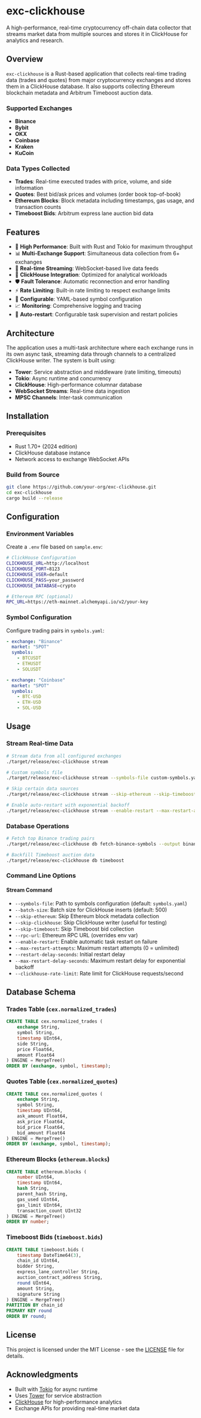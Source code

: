 # exc-clickhouse

A high-performance, real-time cryptocurrency off-chain data collector that streams market data from multiple sources and stores it in ClickHouse for analytics and research.

## Overview

`exc-clickhouse` is a Rust-based application that collects real-time trading data (trades and quotes) from major cryptocurrency exchanges and stores them in a ClickHouse database. It also supports collecting Ethereum blockchain metadata and Arbitrum Timeboost auction data.

### Supported Exchanges

- **Binance**
- **Bybit**
- **OKX**
- **Coinbase**
- **Kraken**
- **KuCoin**

### Data Types Collected

- **Trades**: Real-time executed trades with price, volume, and side information
- **Quotes**: Best bid/ask prices and volumes (order book top-of-book)
- **Ethereum Blocks**: Block metadata including timestamps, gas usage, and transaction counts
- **Timeboost Bids**: Arbitrum express lane auction bid data

## Features

- 🚀 **High Performance**: Built with Rust and Tokio for maximum throughput
- 📊 **Multi-Exchange Support**: Simultaneous data collection from 6+ exchanges
- 🔄 **Real-time Streaming**: WebSocket-based live data feeds
- 💾 **ClickHouse Integration**: Optimized for analytical workloads
- 🛡️ **Fault Tolerance**: Automatic reconnection and error handling
- ⚡ **Rate Limiting**: Built-in rate limiting to respect exchange limits
- 🔧 **Configurable**: YAML-based symbol configuration
- 📈 **Monitoring**: Comprehensive logging and tracing
- 🔄 **Auto-restart**: Configurable task supervision and restart policies

## Architecture

The application uses a multi-task architecture where each exchange runs in its own async task, streaming data through channels to a centralized ClickHouse writer. The system is built using:

- **Tower**: Service abstraction and middleware (rate limiting, timeouts)
- **Tokio**: Async runtime and concurrency
- **ClickHouse**: High-performance columnar database
- **WebSocket Streams**: Real-time data ingestion
- **MPSC Channels**: Inter-task communication

## Installation

### Prerequisites

- Rust 1.70+ (2024 edition)
- ClickHouse database instance
- Network access to exchange WebSocket APIs

### Build from Source

```bash
git clone https://github.com/your-org/exc-clickhouse.git
cd exc-clickhouse
cargo build --release
```

## Configuration

### Environment Variables

Create a `.env` file based on `sample.env`:

```bash
# ClickHouse Configuration
CLICKHOUSE_URL=http://localhost
CLICKHOUSE_PORT=8123
CLICKHOUSE_USER=default
CLICKHOUSE_PASS=your_password
CLICKHOUSE_DATABASE=crypto

# Ethereum RPC (optional)
RPC_URL=https://eth-mainnet.alchemyapi.io/v2/your-key
```

### Symbol Configuration

Configure trading pairs in `symbols.yaml`:

```yaml
- exchange: "Binance"
  market: "SPOT"
  symbols:
    - BTCUSDT
    - ETHUSDT
    - SOLUSDT

- exchange: "Coinbase"
  market: "SPOT"
  symbols:
    - BTC-USD
    - ETH-USD
    - SOL-USD
```

## Usage

### Stream Real-time Data

```bash
# Stream data from all configured exchanges
./target/release/exc-clickhouse stream

# Custom symbols file
./target/release/exc-clickhouse stream --symbols-file custom-symbols.yaml

# Skip certain data sources
./target/release/exc-clickhouse stream --skip-ethereum --skip-timeboost

# Enable auto-restart with exponential backoff
./target/release/exc-clickhouse stream --enable-restart --max-restart-attempts 5
```

### Database Operations

```bash
# Fetch top Binance trading pairs
./target/release/exc-clickhouse db fetch-binance-symbols --output binance-top.yaml --limit 100

# Backfill Timeboost auction data
./target/release/exc-clickhouse db timeboost
```

### Command Line Options

#### Stream Command

- `--symbols-file`: Path to symbols configuration (default: `symbols.yaml`)
- `--batch-size`: Batch size for ClickHouse inserts (default: 500)
- `--skip-ethereum`: Skip Ethereum block metadata collection
- `--skip-clickhouse`: Skip ClickHouse writer (useful for testing)
- `--skip-timeboost`: Skip Timeboost bid collection
- `--rpc-url`: Ethereum RPC URL (overrides env var)
- `--enable-restart`: Enable automatic task restart on failure
- `--max-restart-attempts`: Maximum restart attempts (0 = unlimited)
- `--restart-delay-seconds`: Initial restart delay
- `--max-restart-delay-seconds`: Maximum restart delay for exponential backoff
- `--clickhouse-rate-limit`: Rate limit for ClickHouse requests/second

## Database Schema

### Trades Table (`cex.normalized_trades`)

```sql
CREATE TABLE cex.normalized_trades (
    exchange String,
    symbol String,
    timestamp UInt64,
    side String,
    price Float64,
    amount Float64
) ENGINE = MergeTree()
ORDER BY (exchange, symbol, timestamp);
```

### Quotes Table (`cex.normalized_quotes`)

```sql
CREATE TABLE cex.normalized_quotes (
    exchange String,
    symbol String,
    timestamp UInt64,
    ask_amount Float64,
    ask_price Float64,
    bid_price Float64,
    bid_amount Float64
) ENGINE = MergeTree()
ORDER BY (exchange, symbol, timestamp);
```

### Ethereum Blocks (`ethereum.blocks`)

```sql
CREATE TABLE ethereum.blocks (
    number UInt64,
    timestamp UInt64,
    hash String,
    parent_hash String,
    gas_used UInt64,
    gas_limit UInt64,
    transaction_count UInt32
) ENGINE = MergeTree()
ORDER BY number;
```

### Timeboost Bids (`timeboost.bids`)

```sql
CREATE TABLE timeboost.bids (
    timestamp DateTime64(3),
    chain_id UInt64,
    bidder String,
    express_lane_controller String,
    auction_contract_address String,
    round UInt64,
    amount String,
    signature String
) ENGINE = MergeTree()
PARTITION BY chain_id
PRIMARY KEY round
ORDER BY round;
```



## License

This project is licensed under the MIT License - see the [LICENSE](LICENSE) file for details.

## Acknowledgments

- Built with [Tokio](https://tokio.rs/) for async runtime
- Uses [Tower](https://github.com/tower-rs/tower) for service abstraction
- [ClickHouse](https://clickhouse.com/) for high-performance analytics
- Exchange APIs for providing real-time market data 